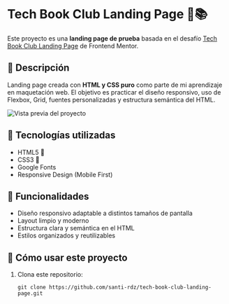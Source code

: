 # Tech Book Club Landing Page 🧠📚

Este proyecto es una **landing page de prueba** basada en el desafío [Tech Book Club Landing Page](https://www.frontendmentor.io/challenges/tech-book-club-landing-page-fZQidjHU73) de Frontend Mentor.

## 📌 Descripción

Landing page creada con **HTML y CSS puro** como parte de mi aprendizaje en maquetación web. El objetivo es practicar el diseño responsivo, uso de Flexbox, Grid, fuentes personalizadas y estructura semántica del HTML.

![Vista previa del proyecto](./screenshot.jpg) <!-- Puedes agregar aquí una captura de pantalla -->

## 🔧 Tecnologías utilizadas

- HTML5 🧱
- CSS3 🎨
- Google Fonts
- Responsive Design (Mobile First)

## 🧪 Funcionalidades

- Diseño responsivo adaptable a distintos tamaños de pantalla
- Layout limpio y moderno
- Estructura clara y semántica en el HTML
- Estilos organizados y reutilizables

## 🚀 Cómo usar este proyecto

1. Clona este repositorio:
   ```
   git clone https://github.com/santi-rdz/tech-book-club-landing-page.git
